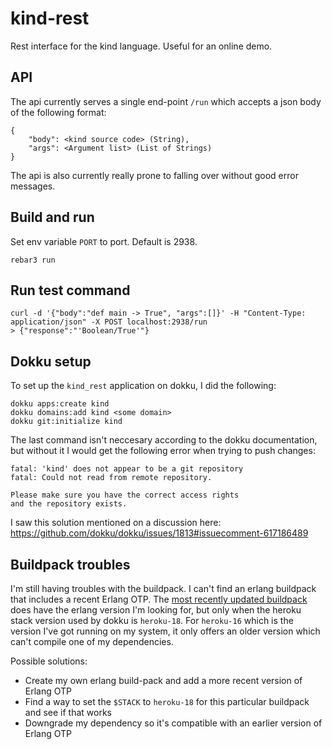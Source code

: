 kind-rest
=====

Rest interface for the kind language. Useful for an online demo.

API
---

The api currently serves a single end-point `/run` which accepts a json body of the following format:

```
{
    "body": <kind source code> (String),
    "args": <Argument list> (List of Strings)
}
```

The api is also currently really prone to falling over without good error messages.


Build and run
-----

Set env variable `PORT` to port. Default is 2938.

```
rebar3 run
```

Run test command
----------------

```
curl -d '{"body":"def main -> True", "args":[]}' -H "Content-Type: application/json" -X POST localhost:2938/run
> {"response":"'Boolean/True'"}
```

Dokku setup
-----------

To set up the `kind_rest` application on dokku, I did the following:

```
dokku apps:create kind
dokku domains:add kind <some domain>
dokku git:initialize kind
```

The last command isn't neccesary according to the dokku documentation, but without it I would get the following error when trying to push changes:

```
fatal: 'kind' does not appear to be a git repository
fatal: Could not read from remote repository.

Please make sure you have the correct access rights
and the repository exists.
```

I saw this solution mentioned on a discussion here: https://github.com/dokku/dokku/issues/1813#issuecomment-617186489

Buildpack troubles
------------------

I'm still having troubles with the buildpack. I can't find an erlang buildpack that includes a recent Erlang OTP. The [most recently updated buildpack](https://github.com/madcat78/heroku-buildpack-erlang) does have the erlang version I'm looking for, but only when the heroku stack version used by dokku is `heroku-18`. For `heroku-16` which is the version I've got running on my system, it only offers an older version which can't compile one of my dependencies.

Possible solutions:
* Create my own erlang build-pack and add a more recent version of Erlang OTP
* Find a way to set the `$STACK` to `heroku-18` for this particular buildpack and see if that works
* Downgrade my dependency so it's compatible with an earlier version of Erlang OTP
